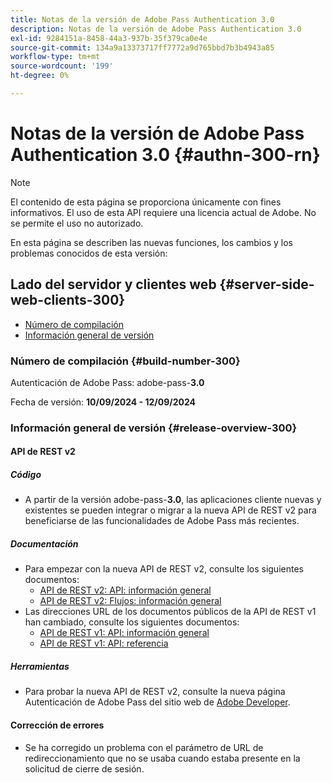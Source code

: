 ```yaml
---
title: Notas de la versión de Adobe Pass Authentication 3.0
description: Notas de la versión de Adobe Pass Authentication 3.0
exl-id: 9284151a-8458-44a3-937b-35f379ca0e4e
source-git-commit: 134a9a13373717ff7772a9d765bbd7b3b4943a85
workflow-type: tm+mt
source-wordcount: '199'
ht-degree: 0%

---
```


# Notas de la versión de Adobe Pass Authentication 3.0 {#authn-300-rn}

>[!NOTE]
>
>El contenido de esta página se proporciona únicamente con fines informativos. El uso de esta API requiere una licencia actual de Adobe. No se permite el uso no autorizado.

En esta página se describen las nuevas funciones, los cambios y los problemas conocidos de esta versión:

## Lado del servidor y clientes web {#server-side-web-clients-300}

* [Número de compilación](#build-number-300)
* [Información general de versión](#release-overview-300)

### Número de compilación {#build-number-300}

Autenticación de Adobe Pass: adobe-pass-**3.0**

Fecha de versión: **10/09/2024 - 12/09/2024**

### Información general de versión {#release-overview-300}

#### API de REST v2

##### Código

* A partir de la versión adobe-pass-**3.0**, las aplicaciones cliente nuevas y existentes se pueden integrar o migrar a la nueva API de REST v2 para beneficiarse de las funcionalidades de Adobe Pass más recientes.

##### Documentación

* Para empezar con la nueva API de REST v2, consulte los siguientes documentos:
   * [API de REST v2: API: información general](../integration-guide-programmers/rest-apis/rest-api-v2/apis/rest-api-v2-apis-overview.md)
   * [API de REST v2: Flujos: información general](../integration-guide-programmers/rest-apis/rest-api-v2/flows/rest-api-v2-flows-overview.md)
* Las direcciones URL de los documentos públicos de la API de REST v1 han cambiado, consulte los siguientes documentos:
   * [API de REST v1: API: información general](../integration-guide-programmers/legacy/rest-api-v1/rest-api-overview.md)
   * [API de REST v1: API: referencia](../integration-guide-programmers/legacy/rest-api-v1/rest-api-reference.md)

##### Herramientas

* Para probar la nueva API de REST v2, consulte la nueva página Autenticación de Adobe Pass del sitio web de [Adobe Developer](https://developer.adobe.com/adobe-pass).

#### Corrección de errores

* Se ha corregido un problema con el parámetro de URL de redireccionamiento que no se usaba cuando estaba presente en la solicitud de cierre de sesión.
